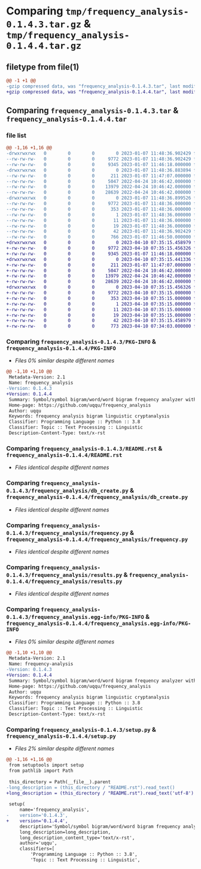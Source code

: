 # Comparing `tmp/frequency_analysis-0.1.4.3.tar.gz` & `tmp/frequency_analysis-0.1.4.4.tar.gz`

## filetype from file(1)

```diff
@@ -1 +1 @@
-gzip compressed data, was "frequency_analysis-0.1.4.3.tar", last modified: Sat Jan  7 11:48:36 2023, max compression
+gzip compressed data, was "frequency_analysis-0.1.4.4.tar", last modified: Mon Apr 10 07:35:15 2023, max compression
```

## Comparing `frequency_analysis-0.1.4.3.tar` & `frequency_analysis-0.1.4.4.tar`

### file list

```diff
@@ -1,16 +1,16 @@
-drwxrwxrwx   0        0        0        0 2023-01-07 11:48:36.902429 frequency_analysis-0.1.4.3/
--rw-rw-rw-   0        0        0     9772 2023-01-07 11:48:36.902429 frequency_analysis-0.1.4.3/PKG-INFO
--rw-rw-rw-   0        0        0     9345 2023-01-07 11:46:18.000000 frequency_analysis-0.1.4.3/README.rst
-drwxrwxrwx   0        0        0        0 2023-01-07 11:48:36.883894 frequency_analysis-0.1.4.3/frequency_analysis/
--rw-rw-rw-   0        0        0      211 2023-01-07 11:47:07.000000 frequency_analysis-0.1.4.3/frequency_analysis/__init__.py
--rw-rw-rw-   0        0        0     5047 2022-04-24 10:46:42.000000 frequency_analysis-0.1.4.3/frequency_analysis/db_create.py
--rw-rw-rw-   0        0        0    13979 2022-04-24 10:46:42.000000 frequency_analysis-0.1.4.3/frequency_analysis/frequency.py
--rw-rw-rw-   0        0        0    28639 2022-04-24 10:46:42.000000 frequency_analysis-0.1.4.3/frequency_analysis/results.py
-drwxrwxrwx   0        0        0        0 2023-01-07 11:48:36.899526 frequency_analysis-0.1.4.3/frequency_analysis.egg-info/
--rw-rw-rw-   0        0        0     9772 2023-01-07 11:48:36.000000 frequency_analysis-0.1.4.3/frequency_analysis.egg-info/PKG-INFO
--rw-rw-rw-   0        0        0      353 2023-01-07 11:48:36.000000 frequency_analysis-0.1.4.3/frequency_analysis.egg-info/SOURCES.txt
--rw-rw-rw-   0        0        0        1 2023-01-07 11:48:36.000000 frequency_analysis-0.1.4.3/frequency_analysis.egg-info/dependency_links.txt
--rw-rw-rw-   0        0        0       11 2023-01-07 11:48:36.000000 frequency_analysis-0.1.4.3/frequency_analysis.egg-info/requires.txt
--rw-rw-rw-   0        0        0       19 2023-01-07 11:48:36.000000 frequency_analysis-0.1.4.3/frequency_analysis.egg-info/top_level.txt
--rw-rw-rw-   0        0        0       42 2023-01-07 11:48:36.902429 frequency_analysis-0.1.4.3/setup.cfg
--rw-rw-rw-   0        0        0      766 2023-01-07 11:46:50.000000 frequency_analysis-0.1.4.3/setup.py
+drwxrwxrwx   0        0        0        0 2023-04-10 07:35:15.458979 frequency_analysis-0.1.4.4/
+-rw-rw-rw-   0        0        0     9772 2023-04-10 07:35:15.456326 frequency_analysis-0.1.4.4/PKG-INFO
+-rw-rw-rw-   0        0        0     9345 2023-01-07 11:46:18.000000 frequency_analysis-0.1.4.4/README.rst
+drwxrwxrwx   0        0        0        0 2023-04-10 07:35:15.441336 frequency_analysis-0.1.4.4/frequency_analysis/
+-rw-rw-rw-   0        0        0      211 2023-01-07 11:47:07.000000 frequency_analysis-0.1.4.4/frequency_analysis/__init__.py
+-rw-rw-rw-   0        0        0     5047 2022-04-24 10:46:42.000000 frequency_analysis-0.1.4.4/frequency_analysis/db_create.py
+-rw-rw-rw-   0        0        0    13979 2022-04-24 10:46:42.000000 frequency_analysis-0.1.4.4/frequency_analysis/frequency.py
+-rw-rw-rw-   0        0        0    28639 2022-04-24 10:46:42.000000 frequency_analysis-0.1.4.4/frequency_analysis/results.py
+drwxrwxrwx   0        0        0        0 2023-04-10 07:35:15.456326 frequency_analysis-0.1.4.4/frequency_analysis.egg-info/
+-rw-rw-rw-   0        0        0     9772 2023-04-10 07:35:15.000000 frequency_analysis-0.1.4.4/frequency_analysis.egg-info/PKG-INFO
+-rw-rw-rw-   0        0        0      353 2023-04-10 07:35:15.000000 frequency_analysis-0.1.4.4/frequency_analysis.egg-info/SOURCES.txt
+-rw-rw-rw-   0        0        0        1 2023-04-10 07:35:15.000000 frequency_analysis-0.1.4.4/frequency_analysis.egg-info/dependency_links.txt
+-rw-rw-rw-   0        0        0       11 2023-04-10 07:35:15.000000 frequency_analysis-0.1.4.4/frequency_analysis.egg-info/requires.txt
+-rw-rw-rw-   0        0        0       19 2023-04-10 07:35:15.000000 frequency_analysis-0.1.4.4/frequency_analysis.egg-info/top_level.txt
+-rw-rw-rw-   0        0        0       42 2023-04-10 07:35:15.458979 frequency_analysis-0.1.4.4/setup.cfg
+-rw-rw-rw-   0        0        0      773 2023-04-10 07:34:03.000000 frequency_analysis-0.1.4.4/setup.py
```

### Comparing `frequency_analysis-0.1.4.3/PKG-INFO` & `frequency_analysis-0.1.4.4/PKG-INFO`

 * *Files 0% similar despite different names*

```diff
@@ -1,10 +1,10 @@
 Metadata-Version: 2.1
 Name: frequency_analysis
-Version: 0.1.4.3
+Version: 0.1.4.4
 Summary: Symbol/symbol bigram/word/word bigram frequency analyzer with excel output.
 Home-page: https://github.com/uqqu/frequency_analysis
 Author: uqqu
 Keywords: frequency analysis bigram linguistic cryptanalysis
 Classifier: Programming Language :: Python :: 3.8
 Classifier: Topic :: Text Processing :: Linguistic
 Description-Content-Type: text/x-rst
```

### Comparing `frequency_analysis-0.1.4.3/README.rst` & `frequency_analysis-0.1.4.4/README.rst`

 * *Files identical despite different names*

### Comparing `frequency_analysis-0.1.4.3/frequency_analysis/db_create.py` & `frequency_analysis-0.1.4.4/frequency_analysis/db_create.py`

 * *Files identical despite different names*

### Comparing `frequency_analysis-0.1.4.3/frequency_analysis/frequency.py` & `frequency_analysis-0.1.4.4/frequency_analysis/frequency.py`

 * *Files identical despite different names*

### Comparing `frequency_analysis-0.1.4.3/frequency_analysis/results.py` & `frequency_analysis-0.1.4.4/frequency_analysis/results.py`

 * *Files identical despite different names*

### Comparing `frequency_analysis-0.1.4.3/frequency_analysis.egg-info/PKG-INFO` & `frequency_analysis-0.1.4.4/frequency_analysis.egg-info/PKG-INFO`

 * *Files 0% similar despite different names*

```diff
@@ -1,10 +1,10 @@
 Metadata-Version: 2.1
 Name: frequency-analysis
-Version: 0.1.4.3
+Version: 0.1.4.4
 Summary: Symbol/symbol bigram/word/word bigram frequency analyzer with excel output.
 Home-page: https://github.com/uqqu/frequency_analysis
 Author: uqqu
 Keywords: frequency analysis bigram linguistic cryptanalysis
 Classifier: Programming Language :: Python :: 3.8
 Classifier: Topic :: Text Processing :: Linguistic
 Description-Content-Type: text/x-rst
```

### Comparing `frequency_analysis-0.1.4.3/setup.py` & `frequency_analysis-0.1.4.4/setup.py`

 * *Files 2% similar despite different names*

```diff
@@ -1,16 +1,16 @@
 ﻿from setuptools import setup
 from pathlib import Path
 
 this_directory = Path(__file__).parent
-long_description = (this_directory / "README.rst").read_text()
+long_description = (this_directory / "README.rst").read_text('utf-8')
 
 setup(
     name='frequency_analysis',
-    version='0.1.4.3',
+    version='0.1.4.4',
     description='Symbol/symbol bigram/word/word bigram frequency analyzer with excel output.',
     long_description=long_description,
     long_description_content_type='text/x-rst',
     author='uqqu',
     classifiers=[
         'Programming Language :: Python :: 3.8',
         'Topic :: Text Processing :: Linguistic',
```

